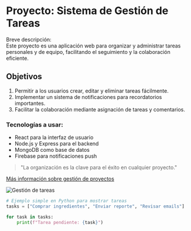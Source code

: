 # Proyecto: Sistema de Gestión de Tareas

Breve descripción:  
Este proyecto es una aplicación web para organizar y administrar tareas personales y de equipo, facilitando el seguimiento y la colaboración eficiente.

## Objetivos
1. Permitir a los usuarios crear, editar y eliminar tareas fácilmente.  
2. Implementar un sistema de notificaciones para recordatorios importantes.  
3. Facilitar la colaboración mediante asignación de tareas y comentarios.

### Tecnologías a usar:
- React para la interfaz de usuario  
- Node.js y Express para el backend  
- MongoDB como base de datos  
- Firebase para notificaciones push  

> "La organización es la clave para el éxito en cualquier proyecto."  

[Más información sobre gestión de proyectos](https://www.atlassian.com/es/software/jira)  

![Gestión de tareas](https://cdn.pixabay.com/photo/2017/01/10/19/05/task-1966317_1280.png)  

```python
# Ejemplo simple en Python para mostrar tareas
tasks = ["Comprar ingredientes", "Enviar reporte", "Revisar emails"]

for task in tasks:
    print(f"Tarea pendiente: {task}")
